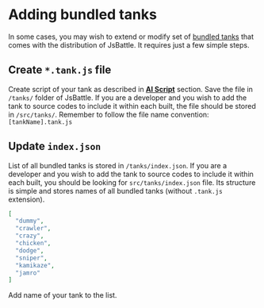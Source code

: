 # Adding bundled tanks

In some cases, you may wish to extend or modify set of [bundled tanks](../../manual/bundled_tanks.md) that comes with the distribution of JsBattle. It requires just a few simple steps.

## Create `*.tank.js` file
Create script of your tank as described in [**AI Script**](../../manual/ai_script.md) section. Save the file in `/tanks/` folder of JsBattle. If you are a developer and you wish to add the tank to source codes to include it within each built, the file should be stored in `/src/tanks/`. Remember to follow the file name convention: `[tankName].tank.js`

## Update `index.json`
List of all bundled tanks is stored in `/tanks/index.json`. If you are a developer and you wish to add the tank to source codes to include it within each built, you should be looking for `src/tanks/index.json` file. Its structure is simple and stores names of all bundled tanks (without `.tank.js` extension).

```json
[
  "dummy",
  "crawler",
  "crazy",
  "chicken",
  "dodge",
  "sniper",
  "kamikaze",
  "jamro"
]
```
Add name of your tank to the list.
